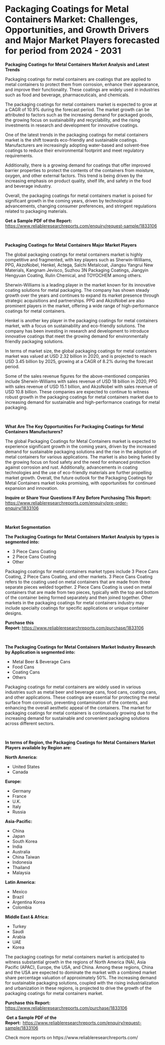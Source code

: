 <p><h1>Packaging Coatings for Metal Containers Market: Challenges, Opportunities, and Growth Drivers and Major Market Players forecasted for period from 2024 - 2031</h1></p><p><strong>Packaging Coatings for Metal Containers Market Analysis and Latest Trends</strong></p>
<p><p>Packaging coatings for metal containers are coatings that are applied to metal containers to protect them from corrosion, enhance their appearance, and improve their functionality. These coatings are widely used in industries such as food and beverage, pharmaceuticals, and chemicals.</p><p>The packaging coatings for metal containers market is expected to grow at a CAGR of 10.9% during the forecast period. The market growth can be attributed to factors such as the increasing demand for packaged goods, the growing focus on sustainability and recyclability, and the rising investments in research and development for innovative coatings.</p><p>One of the latest trends in the packaging coatings for metal containers market is the shift towards eco-friendly and sustainable coatings. Manufacturers are increasingly adopting water-based and solvent-free coatings to reduce their environmental footprint and meet regulatory requirements.</p><p>Additionally, there is a growing demand for coatings that offer improved barrier properties to protect the contents of the containers from moisture, oxygen, and other external factors. This trend is being driven by the increasing emphasis on product quality, shelf life, and safety in the food and beverage industry.</p><p>Overall, the packaging coatings for metal containers market is poised for significant growth in the coming years, driven by technological advancements, changing consumer preferences, and stringent regulations related to packaging materials.</p></p>
<p><strong>Get a Sample PDF of the Report:&nbsp;</strong> <a href="https://www.reliableresearchreports.com/enquiry/request-sample/1833106">https://www.reliableresearchreports.com/enquiry/request-sample/1833106</a></p>
<p>&nbsp;</p>
<p><strong>Packaging Coatings for Metal Containers Major Market Players</strong></p>
<p><p>The global packaging coatings for metal containers market is highly competitive and fragmented, with key players such as Sherwin-Williams, PPG, AkzoNobel, Henkel, Actega, Salchi Metalcoat, Jiangsu Yangrui New Materials, Kangnam Jevisco, Suzhou 3N Packaging Coatings, Jiangyin Hengyuan Coating, Rulin Chemical, and TOYOCHEM among others. </p><p>Sherwin-Williams is a leading player in the market known for its innovative coating solutions for metal packaging. The company has shown steady growth over the years and continues to expand its market presence through strategic acquisitions and partnerships. PPG and AkzoNobel are also prominent players in the market, offering a wide range of high-performance coatings for metal containers.</p><p>Henkel is another key player in the packaging coatings for metal containers market, with a focus on sustainability and eco-friendly solutions. The company has been investing in research and development to introduce innovative coatings that meet the growing demand for environmentally friendly packaging solutions.</p><p>In terms of market size, the global packaging coatings for metal containers market was valued at USD 2.32 billion in 2020, and is projected to reach USD 3.45 billion by 2025, growing at a CAGR of 8.2% during the forecast period.</p><p>Some of the sales revenue figures for the above-mentioned companies include Sherwin-Williams with sales revenue of USD 18 billion in 2020, PPG with sales revenue of USD 15.1 billion, and AkzoNobel with sales revenue of USD 10.8 billion. These companies are expected to continue to witness robust growth in the packaging coatings for metal containers market due to increasing demand for sustainable and high-performance coatings for metal packaging.</p></p>
<p>&nbsp;</p>
<p><strong>What Are The Key Opportunities For Packaging Coatings for Metal Containers Manufacturers?</strong></p>
<p><p>The global Packaging Coatings for Metal Containers market is expected to experience significant growth in the coming years, driven by the increased demand for sustainable packaging solutions and the rise in the adoption of metal containers for various applications. The market is also being fueled by the growing focus on food safety and the need for enhanced protection against corrosion and rust. Additionally, advancements in coating technologies and the use of eco-friendly materials are further propelling market growth. Overall, the future outlook for the Packaging Coatings for Metal Containers market looks promising, with opportunities for continued expansion and innovation.</p></p>
<p><strong>Inquire or Share Your Questions If Any Before Purchasing This Report:</strong> <a href="https://www.reliableresearchreports.com/enquiry/pre-order-enquiry/1833106">https://www.reliableresearchreports.com/enquiry/pre-order-enquiry/1833106</a></p>
<p>&nbsp;</p>
<p><strong>Market Segmentation</strong></p>
<p><strong>The Packaging Coatings for Metal Containers Market Analysis by types is segmented into:</strong></p>
<p><ul><li>3 Piece Cans Coating</li><li>2 Piece Cans Coating</li><li>Other</li></ul></p>
<p><p>Packaging coatings for metal containers market types include 3 Piece Cans Coating, 2 Piece Cans Coating, and other markets. 3 Piece Cans Coating refers to the coating used on metal containers that are made from three separate pieces welded together. 2 Piece Cans Coating is used on metal containers that are made from two pieces, typically with the top and bottom of the container being formed separately and then joined together. Other markets in the packaging coatings for metal containers industry may include specialty coatings for specific applications or unique container designs.</p></p>
<p><strong>Purchase this Report:&nbsp;</strong><a href="https://www.reliableresearchreports.com/purchase/1833106">https://www.reliableresearchreports.com/purchase/1833106</a></p>
<p>&nbsp;</p>
<p><strong>The Packaging Coatings for Metal Containers Market Industry Research by Application is segmented into:</strong></p>
<p><ul><li>Metal Beer & Beverage Cans</li><li>Food Cans</li><li>Coating Cans</li><li>Others</li></ul></p>
<p><p>Packaging coatings for metal containers are widely used in various industries such as metal beer and beverage cans, food cans, coating cans, and other applications. These coatings are essential for protecting the metal surface from corrosion, preventing contamination of the contents, and enhancing the overall aesthetic appeal of the containers. The market for packaging coatings for metal containers is continuously growing due to the increasing demand for sustainable and convenient packaging solutions across different sectors.</p></p>
<p>&nbsp;</p>
<p><strong>In terms of Region, the Packaging Coatings for Metal Containers Market Players available by Region are:</strong></p>
<p>
    <p> <strong> North America: </strong>
        <ul>
            <li>United States</li>
            <li>Canada</li>
        </ul>
        </p> 
    <p> <strong> Europe: </strong>
        <ul>
            <li>Germany</li>
            <li>France</li>
            <li>U.K.</li>
            <li>Italy</li>
            <li>Russia</li>
        </ul>
        </p> 
    <p> <strong> Asia-Pacific: </strong>
        <ul>
            <li>China</li>
            <li>Japan</li>
            <li>South Korea</li>
            <li>India</li>
            <li>Australia</li>
            <li>China Taiwan</li>
            <li>Indonesia</li>
            <li>Thailand</li>
            <li>Malaysia</li>
        </ul>
        </p> 
    <p> <strong> Latin America: </strong>
        <ul>
            <li>Mexico</li>
            <li>Brazil</li>
            <li>Argentina Korea</li>
            <li>Colombia</li>
        </ul>
        </p> 
    <p> <strong> Middle East & Africa: </strong>
        <ul>
            <li>Turkey</li>
            <li>Saudi</li>
            <li>Arabia</li>
            <li>UAE</li>
            <li>Korea</li>
        </ul>
    </p>
    </p>
<p><p>The packaging coatings for metal containers market is anticipated to witness substantial growth in the regions of North America (NA), Asia Pacific (APAC), Europe, the USA, and China. Among these regions, China and the USA are expected to dominate the market with a combined market share percentage valuation of approximately 50%. The increasing demand for sustainable packaging solutions, coupled with the rising industrialization and urbanization in these regions, is projected to drive the growth of the packaging coatings for metal containers market.</p></p>
<p><strong>Purchase this Report: </strong><a href="https://www.reliableresearchreports.com/purchase/1833106">https://www.reliableresearchreports.com/purchase/1833106</a></p>
<p>&nbsp;<strong>Get a Sample PDF of the Report:&nbsp;&nbsp;</strong><a href="https://www.reliableresearchreports.com/enquiry/request-sample/1833106">https://www.reliableresearchreports.com/enquiry/request-sample/1833106</a></p>
<p><strong></strong></p>
<p>Check more reports on https://www.reliableresearchreports.com/</p>